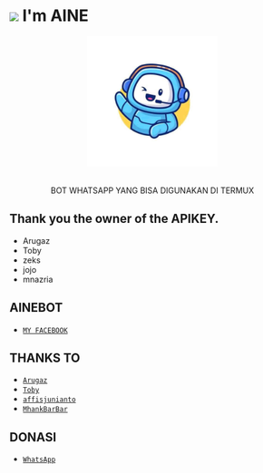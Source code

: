 
# <img src="https://github.com/TheDudeThatCode/TheDudeThatCode/blob/master/Assets/Hi.gif" width="29px"> I'm AINE
<div align="center">
<p align="center">

<img src="https://github.com/anemio/ainebotz/blob/main/temp/AINE.jpg" width="230" height="230"/>

</p>

<br>
    BOT WHATSAPP YANG BISA DIGUNAKAN DI TERMUX
</div>

## Thank you the owner of the APIKEY.
* Arugaz
* Toby
* zeks
* jojo
* mnazria

## AINEBOT
* [`MY FACEBOOK`](https://www.facebook.com/ainneboot)
## THANKS TO
* [`Arugaz`](https://github.com/ArugaZ)
* [`Toby`](https://github.com/TobyG74)
* [`affisjunianto`](https://github.com/affisjunianto)
* [`MhankBarBar`](https://github.com/MhankBarBar)


## DONASI
* [`WhatsApp`](https://wa.me/62895330379186)

